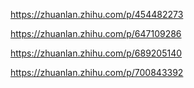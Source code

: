 https://zhuanlan.zhihu.com/p/454482273

https://zhuanlan.zhihu.com/p/647109286

https://zhuanlan.zhihu.com/p/689205140

https://zhuanlan.zhihu.com/p/700843392